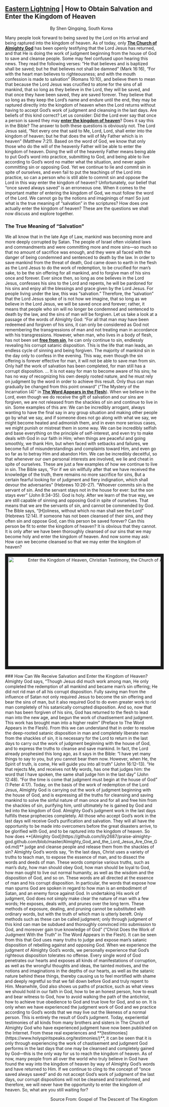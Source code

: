 ##  [Eastern Lightning](https://www.holyspiritspeaks.org/gospel/eastern-lightning-come-from/) | How to Obtain Salvation and Enter the Kingdom of Heaven

<p align="center">By Shen Qingqing, South Korea<p>
 
Many people look forward to being saved by the Lord on His arrival and being raptured into the kingdom of heaven. As of today, only **[The Church of Almighty God](https://www.holyspiritspeaks.org/)** has been openly testifying that the Lord Jesus has returned, and that He is doing the work of judgment beginning from the house of God to save and cleanse people. Some may feel confused upon hearing this news. They read the following verses: “He that believes and is baptized shall be saved; but he that believes not shall be damned” (Mark 16:16), “For with the heart man believes to righteousness; and with the mouth confession is made to salvation” (Romans 10:10), and believe them to mean that because the Lord Jesus was crucified to atone for the sins of all mankind, that so long as they believe in the Lord, they will be saved, and that once they have been saved, they are saved forever. They believe that so long as they keep the Lord’s name and endure until the end, they may be raptured directly into the kingdom of heaven when the Lord returns without having to accept God’s work of judgment and cleansing in the last days. Are beliefs of this kind correct?
Let us consider: Did the Lord ever say that once a person is saved they may **[enter the kingdom of heaven](https://github.com/lily2687/praise-almighty-god.github.com/blob/master/Why_Are_People_Unable_to_Get_Rid_of_Sin_Even_After_Receiving_the_Salvation_of_the_Cross.md)**? Does it say this in the Bible? The answer to both these questions is obviously not. The Lord Jesus said, “Not every one that said to Me, Lord, Lord, shall enter into the kingdom of heaven; but he that does the will of My Father which is in heaven” (Matthew 7:21). Based on the word of God, we know that only those who do the will of the heavenly Father will be able to enter the kingdom of heaven. Doing the will of the heavenly Father means being able to put God’s word into practice, submitting to God, and being able to live according to God’s word no matter what the situation, and never again committing sin or opposing God. Yet we continue to lie and commit sin in spite of ourselves, and even fail to put the teachings of the Lord into practice, so can a person who is still able to commit sin and oppose the Lord in this way enter the kingdom of heaven? Unfortunately, our belief that “once saved always saved” is an erroneous one. When it comes to the important matter of entering the kingdom of God, we must follow the word of the Lord. We cannot go by the notions and imaginings of man! So just what is the true meaning of “salvation” in the scriptures? How does one actually enter the kingdom of heaven? These are the questions we shall now discuss and explore together.
### The True Meaning of “Salvation”
We all know that in the late Age of Law, mankind was becoming more and more deeply corrupted by Satan. The people of Israel often violated laws and commandments and were committing more and more sins—so much so that no amount of sacrifice was enough, and they were all faced with the danger of being condemned and sentenced to death by the law. In order to save mankind from the threat of death, God came down to earth in the flesh as the Lord Jesus to do the work of redemption, to be crucified for man’s sake, to be the sin offering for all mankind, and to forgive man of his sins once and forever. Ever since then, so long as one believes in the Lord Jesus, confesses his sins to the Lord and repents, he will be pardoned for his sins and enjoy all the blessings and grace given by the Lord Jesus. For people living under the law, this was “salvation.” Therefore, the “salvation” that the Lord Jesus spoke of is not how we imagine, that so long as we believe in the Lord Jesus, we will be saved once and forever; rather, it means that people who sin will no longer be condemned and sentenced to death by the law, and the sins of man will be forgiven. Let us take a look at a passage of the words of Almighty God: “For all that man may have been redeemed and forgiven of his sins, it can only be considered as God not remembering the transgressions of man and not treating man in accordance with his transgressions. However, when man, who lives in a body of flesh, has not been set **[free from sin](https://www.holyspiritspeaks.org/testimonies/how-can-be-free-from-sin/)**, he can only continue to sin, endlessly revealing his corrupt satanic disposition. This is the life that man leads, an endless cycle of sinning and being forgiven. The majority of mankind sin in the day only to confess in the evening. This way, even though the sin offering is forever effective for man, it will not be able to save man from sin. Only half the work of salvation has been completed, for man still has a corrupt disposition. … It is not easy for man to become aware of his sins; he has no way of recognizing his own deeply rooted nature, and he must rely on judgment by the word in order to achieve this result. Only thus can man gradually be changed from this point onward” (“The Mystery of the Incarnation (4)” in **[The Word Appears in the Flesh](https://www.holyspiritspeaks.org/books/the-word-appears-in-the-flesh/)**).
When we believe in the Lord, even though we do receive the gift of salvation and our sins are forgiven, we are not released from the shackles of sin and continue to live in sin. Some examples of this are: We can be incredibly arrogant, always wanting to have the final say in any group situation and making other people go by what we say, and if someone does not go along with what we say, we might become heated and admonish them, and in even more serious cases, we might punish or mistreat them in some way. We can be incredibly selfish and base everything on the principle of self-interest, and even try to make deals with God in our faith in Him; when things are peaceful and going smoothly, we thank Him, but when faced with setbacks and failures, we become full of misunderstandings and complaints toward Him, and even go so far as to betray Him and abandon Him. We can be incredibly deceitful, so that whenever our own personal interests are involved, we lie and cheat in spite of ourselves. These are just a few examples of how we continue to live in sin. The Bible says, “For if we sin willfully after that we have received the knowledge of the truth, there remains no more sacrifice for sins, But a certain fearful looking for of judgment and fiery indignation, which shall devour the adversaries” (Hebrews 10:26–27). “Whoever commits sin is the servant of sin. And the servant stays not in the house for ever: but the son stays ever” (John 8:34–35). God is holy. After we learn of the true way, we are still capable of sinning and opposing God in spite of ourselves. That means that we are the servants of sin, and cannot be commended by God. The Bible says, “[H]oliness, without which no man shall see the Lord” (Hebrews 12:14). If someone has not been cleansed of their sins, and they often sin and oppose God, can this person be saved forever? Can this person be fit to enter the kingdom of heaven? It is obvious that they cannot. It is only after we have been thoroughly cleansed of our sins that we may become holy and enter the kingdom of heaven. And now some may ask: How can we become cleansed so that we may enter the kingdom of heaven?
<p align="center"><a href="https://youtu.be/XCNg7VaAu3c" target="_blank"><img src="http://img.youtube.com/vi/XCNg7VaAu3c/0.jpg" alt="Enter the Kingdom of Heaven, Christian Testimony, the Church of Almighty God" width="640" height="360" border="10" /></a><p>
### How Can We Receive Salvation and Enter the Kingdom of Heaven?
Almighty God says, “Though Jesus did much work among man, He only completed the redemption of all mankind and became man’s sin offering; He did not rid man of all his corrupt disposition. Fully saving man from the influence of Satan not only required Jesus to become the sin offering and bear the sins of man, but it also required God to do even greater work to rid man completely of his satanically corrupted disposition. And so, now that man has been forgiven of his sins, God has returned to the flesh to lead man into the new age, and begun the work of chastisement and judgment. This work has brought man into a higher realm” (Preface to The Word Appears in the Flesh). From this we can understand that in order to resolve the deep-rooted satanic disposition in man and completely liberate man from the shackles of sin, it is necessary for the Lord to return in the last days to carry out the work of judgment beginning with the house of God, and to express the truths to cleanse and save mankind. In fact, the Lord already prophesied this long ago, as it says in the Bible: “I have yet many things to say to you, but you cannot bear them now. However, when He, the Spirit of truth, is come, He will guide you into all truth” (John 16:12–13). “He that rejects Me, and receives not My words, has one that judges him: the word that I have spoken, the same shall judge him in the last day” (John 12:48). “For the time is come that judgment must begin at the house of God” (1 Peter 4:17).
Today, on the basis of the work of redemption of the Lord Jesus, Almighty God is carrying out the work of judgment beginning with the house of God, and is expressing all the truths for cleansing and saving mankind to solve the sinful nature of man once and for all and free him from the shackles of sin, purifying him, until ultimately he is gained by God and led into the kingdom of God. Almighty God’s judgment work in the last days fulfills these prophecies completely. All those who accept God’s work in the last days will receive God’s purification and salvation. They will all have the opportunity to be made into overcomers before the great disasters arrive, to be glorified with God, and to be raptured into the kingdom of heaven. So how does **[Almighty God](https://github.com/lily2687/praise-almighty-god.github.com/blob/master/Almighty_God_and_the_Lord_Jesus_Are_One_God.md)** judge and cleanse people and release them from the shackles of sin?
Almighty God’s words say, “In the last days, Christ uses a variety of truths to teach man, to expose the essence of man, and to dissect the words and deeds of man. These words comprise various truths, such as man’s duty, how man should obey God, how man should be loyal to God, how man ought to live out normal humanity, as well as the wisdom and the disposition of God, and so on. These words are all directed at the essence of man and his corrupt disposition. In particular, the words that expose how man spurns God are spoken in regard to how man is an embodiment of Satan, and an enemy force against God. In undertaking His work of judgment, God does not simply make clear the nature of man with a few words; He exposes, deals with, and prunes over the long term. These methods of exposure, dealing, and pruning cannot be substituted with ordinary words, but with the truth of which man is utterly bereft. Only methods such as these can be called judgment; only through judgment of this kind can man be subdued and thoroughly convinced into submission to God, and moreover gain true knowledge of God” (“Christ Does the Work of Judgment With the Truth” in The Word Appears in the Flesh).
It can be seen from this that God uses many truths to judge and expose man’s satanic disposition of rebelling against and opposing God. When we experience the judgment of Almighty God’s words, we personally experience that God’s righteous disposition tolerates no offense. Every single word of God penetrates our hearts and exposes all kinds of manifestations of corruption, as well as the wrongful thoughts and ideas, the tainted motives, and the notions and imaginations in the depths of our hearts, as well as the satanic nature behind these things, thereby causing us to feel mortified with shame and deeply regretful so that we fall down before God and truly repent to Him. Meanwhile, God also shows us paths of practice, such as what views we should hold in our faith in God, how to be an honest person, how to exalt and bear witness to God, how to avoid walking the path of the antichrist, how to achieve true obedience to God and true love for God, and so on. It is only when we have experienced the judgment work of God and we practice according to God’s words that we may live out the likeness of a normal person. This is entirely the result of God’s judgment.
Today, experiential testimonies of all kinds from many brothers and sisters in The Church of Almighty God who have experienced judgment have now been published on the Internet. From these real experiences and **[testimonies](https://www.holyspiritspeaks.org/testimonies/)**, it can be seen that it is only through experiencing the work of chastisement and judgment God performs in the last days that one may be cleansed and completely gained by God—this is the only way for us to reach the kingdom of heaven. As of now, many people from all over the world who truly believe in God have found the way into the kingdom of heaven by way of Almighty God’s words and have returned to Him. If we continue to cling to the concept of “once saved always saved” and do not accept God’s work of judgment of the last days, our corrupt dispositions will not be cleansed and transformed, and therefore, we will never have the opportunity to enter the kingdom of heaven. So, what are you still waiting for?
 

<p align="right">Source From: Gospel of The Descent of The Kingdom<P>
 
